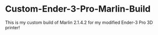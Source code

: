 # Custom-Ender-3-Pro-Marlin-Build
 This is my custom build of Marlin 2.1.4.2 for my modified Ender-3 Pro 3D printer!
